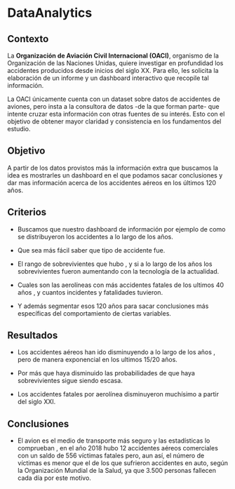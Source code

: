 # DataAnalytics

## **Contexto**

La **Organización de Aviación Civil Internacional (OACI)**, organismo de la Organización de las Naciones Unidas, quiere investigar en profundidad los accidentes producidos desde inicios del siglo XX. Para ello, les solicita la elaboración de un informe y un dashboard interactivo que recopile tal información. 

La OACI únicamente cuenta con un dataset sobre datos de accidentes de aviones, pero insta a la consultora de datos -de la que forman parte- que intente cruzar esta información con otras fuentes de su interés. Esto con el objetivo de obtener mayor claridad y consistencia en los fundamentos del estudio.

## **Objetivo**

A partir de los datos provistos más la información extra que buscamos la idea es mostrarles un dashboard en el que podamos sacar conclusiones y dar mas información acerca de los accidentes aéreos en los últimos 120 años.

## **Criterios**

- Buscamos que nuestro dashboard de información por ejemplo de como se distribuyeron los accidentes a lo largo de los años.

- Que sea más fácil saber que tipo de accidente fue.

- El rango de sobrevivientes que hubo ,  y si a lo largo de los años los sobrevivientes fueron aumentando con la tecnología de la actualidad.

- Cuales son las aerolíneas con más accidentes fatales de los ultimos 40 años , y cuantos incidentes y fatalidades tuvieron.

- Y además segmentar esos 120 años para sacar conclusiones más específicas del comportamiento de ciertas variables.

## **Resultados**

- Los accidentes aéreos han ido disminuyendo a lo largo de los años , pero de manera exponencial en los ultimos 15/20 años.

- Por más que haya disminuido las probabilidades de que haya sobrevivientes sigue siendo escasa.

- Los accidentes fatales por aerolínea disminuyeron muchísimo a partir del siglo XXI.

## **Conclusiones**

- El avion es el medio de transporte más seguro y las estadísticas lo comprueban , en el año 2018 hubo 12 accidentes aéreos comerciales con un saldo de 556 víctimas fatales pero, aun así, el número de víctimas es menor que el de los que sufrieron accidentes en auto, según la Organización Mundial de la Salud, ya que 3.500 personas fallecen cada día por este motivo.


